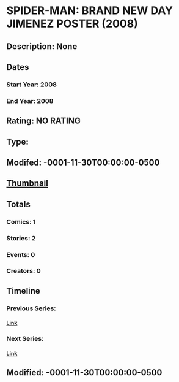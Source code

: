 # SPIDER-MAN: BRAND NEW DAY JIMENEZ POSTER (2008)
## Description: None
## Dates
### Start Year: 2008
### End Year: 2008
## Rating: NO RATING
## Type: 
## Modifed: -0001-11-30T00:00:00-0500
## [Thumbnail](http://i.annihil.us/u/prod/marvel/i/mg/6/70/4bc3404369dc9.jpg)
## Totals
### Comics: 1
### Stories: 2
### Events: 0
### Creators: 0
## Timeline
### Previous Series: 
#### [Link]()
### Next Series: 
#### [Link]()
## Modified: -0001-11-30T00:00:00-0500